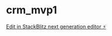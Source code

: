 # crm_mvp1

[Edit in StackBlitz next generation editor ⚡️](https://stackblitz.com/~/github.com/jacquesgroen88/crm_mvp1)